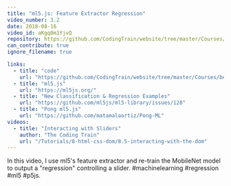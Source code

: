 ```yaml
---
title: "ml5.js: Feature Extractor Regression"
video_number: 3.2
date: 2018-08-16
video_id: aKgq0m1YjvQ
repository: https://github.com/CodingTrain/website/tree/master/Courses/beginner_ml5/05_feature_extractor_regression
can_contribute: true
ignore_filename: true

links:
  - title: "code"
    url: "https://github.com/CodingTrain/website/tree/master/Courses/beginner_ml5"
  - title: "ml5.js"
    url: "https://ml5js.org/"
  - title: "New Classification & Regression Examples"
    url: "https://github.com/ml5js/ml5-library/issues/128"
  - title: "Pong ml5.js"
    url: "https://github.com/matamalaortiz/Pong-ML"
videos:
  - title: "Interacting with Sliders"
    author: "The Coding Train"
    url: "/Tutorials/8-html-css-dom/8.5-interacting-with-the-dom"
---
```


In this video, I use ml5's feature extractor and re-train the MobileNet model to output a "regression" controlling a slider. #machinelearning #regression #ml5 #p5js.

